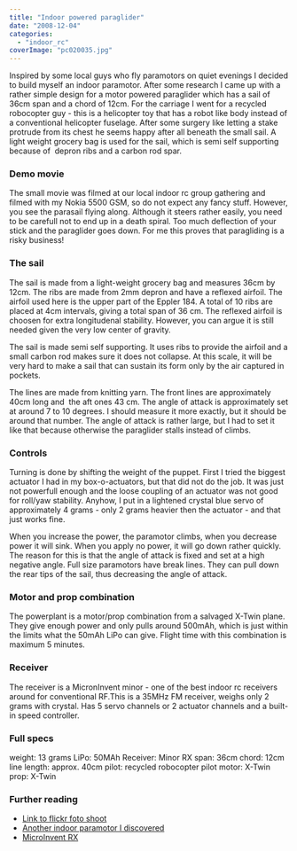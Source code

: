 ```yaml
---
title: "Indoor powered paraglider"
date: "2008-12-04"
categories: 
  - "indoor_rc"
coverImage: "pc020035.jpg"
---
```


Inspired by some local guys who fly paramotors on quiet evenings I decided to build myself an indoor paramotor. After some research I came up with a rather simple design for a motor powered paraglider which has a sail of 36cm span and a chord of 12cm. For the carriage I went for a recycled robocopter guy - this is a helicopter toy that has a robot like body instead of a conventional helicopter fuselage. After some surgery like letting a stake protrude from its chest he seems happy after all beneath the small sail. A light weight grocery bag is used for the sail, which is semi self supporting because of  depron ribs and a carbon rod spar.

### Demo movie

The small movie was filmed at our local indoor rc group gathering and filmed with my Nokia 5500 GSM, so do not expect any fancy stuff. However, you see the parasail flying along. Although it steers rather easily, you need to be carefull not to end up in a death spiral. Too much deflection of your stick and the paraglider goes down. For me this proves that paragliding is a risky business!

### The sail

The sail is made from a light-weight grocery bag and measures 36cm by 12cm. The ribs are made from 2mm depron and have a reflexed airfoil. The airfoil used here is the upper part of the Eppler 184. A total of 10 ribs are placed at 4cm intervals, giving a total span of 36 cm. The reflexed airfoil is choosen for extra longitudenal stability. However, you can argue it is still needed given the very low center of gravity.

The sail is made semi self supporting. It uses ribs to provide the airfoil and a small carbon rod makes sure it does not collapse. At this scale, it will be very hard to make a sail that can sustain its form only by the air captured in pockets.

The lines are made from knitting yarn. The front lines are approximately 40cm long and  the aft ones 43 cm. The angle of attack is approximately set at around 7 to 10 degrees. I should measure it more exactly, but it should be around that number. The angle of attack is rather large, but I had to set it like that because otherwise the paraglider stalls instead of climbs.

### Controls

Turning is done by shifting the weight of the puppet. First I tried the biggest actuator I had in my box-o-actuators, but that did not do the job. It was just not powerfull enough and the loose coupling of an actuator was not good for roll/yaw stability. Anyhow, I put in a lightened crystal blue servo of approximately 4 grams - only 2 grams heavier then the actuator - and that just works fine.

When you increase the power, the paramotor climbs, when you decrease power it will sink. When you apply no power, it will go down rather quickly. The reason for this is that the angle of attack is fixed and set at a high negative angle. Full size paramotors have break lines. They can pull down the rear tips of the sail, thus decreasing the angle of attack.

### Motor and prop combination

The powerplant is a motor/prop combination from a salvaged X-Twin plane. They give enough power and only pulls around 500mAh, which is just within the limits what the 50mAh LiPo can give. Flight time with this combination is maximum 5 minutes.

### Receiver

The receiver is a MicronInvent minor - one of the best indoor rc receivers around for conventional RF.This is a 35MHz FM receiver, weighs only 2 grams with crystal. Has 5 servo channels or 2 actuator channels and a built-in speed controller.

### Full specs

weight: 13 grams LiPo: 50MAh Receiver: Minor RX span: 36cm chord: 12cm line length: approx. 40cm pilot: recycled robocopter pilot motor: X-Twin prop: X-Twin

### Further reading

- [Link to flickr foto shoot](http://www.flickr.com/photos/40476393@N00/tags/paraglider1/show/ "Link to flickr photo shoot")
- [Another indoor paramotor I discovered](http://www.rcgroups.com/forums/showthread.php?t=763749 "Another indoor paramotor")
- [MicroInvent RX](http://www.microinvent.com/mambo/index.php)
